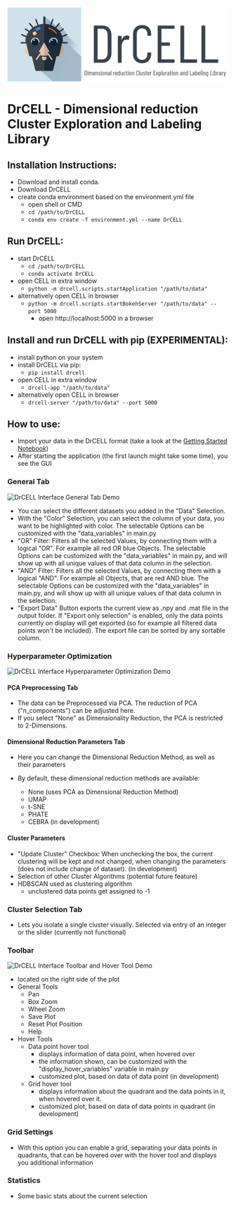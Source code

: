 # ![DrCELL Banner](drcell/resources/banner.png)

# DrCELL - Dimensional reduction Cluster Exploration and Labeling Library

## Installation Instructions:

- Download and install conda.
- Download DrCELL
- create conda environment based on the environment.yml file
    - open shell or CMD
    - `cd /path/to/DrCELL`
    - `conda env create -f environment.yml --name DrCELL`

## Run DrCELL:

- start DrCELL
    - `cd /path/to/DrCELL`
    - `conda activate DrCELL`
- open CELL in extra window
    - `python -m drcell.scripts.startApplication "/path/to/data"`
- alternatively open CELL in browser
    - `python -m drcell.scripts.startBokehServer "/path/to/data" --port 5000`
        - open [](http://localhost:5000)http://localhost:5000 in a browser

## Install and run DrCELL with pip (EXPERIMENTAL):

- install python on your system
- install DrCELL via pip:
    -  `pip install drcell`
- open CELL in extra window
    - `drcell-app "/path/to/data"`
- alternatively open CELL in browser
    - `drcell-server "/path/to/data" --port 5000`


## How to use:
- Import your data in the DrCELL format (take a look at the [Getting Started Notebook](drcell/example/gettingStarted.ipynb))
- After starting the application (the first launch might take some time), you see the GUI

### General Tab

![DrCELL Interface General Tab Demo](misc/media/media1.gif)

- You can select the different datasets you added in the "Data" Selection.
- With the "Color" Selection, you can select the column of your data, you want to be highlighted with color. The
  selectable Options can be customized with the "data_variables" in main.py
- "OR" Filter: Filters all the selected Values, by connecting them with a logical "OR". For example all red OR blue
  Objects. The selectable Options can be customized with the "data_variables" in main.py, and will show up with all
  unique values of that data column in the selection.
- "AND" Filter: Filters all the selected Values, by connecting them with a logical "AND". For example all Objects, that
  are red AND blue. The selectable Options can be customized with the "data_variables" in main.py, and will show up with
  all unique values of that data column in the selection.
- "Export Data" Button exports the current view as .npy and .mat file in the output folder. If "Export only selection"
  is enabled, only the data points currently on display will get exported (so for example all filtered data points won't
  be included). The export file can be sorted by any sortable column.

### Hyperparameter Optimization

![DrCELL Interface Hyperparameter Optimization Demo](misc/media/media3.gif)

#### PCA Preprocessing Tab

- The data can be Preprocessed via PCA. The reduction of PCA ("n_components") can be adjusted here.
- If you select "None" as Dimensionality Reduction, the PCA is restricted to 2-Dimensions.

#### Dimensional Reduction Parameters Tab

- Here you can change the Dimensional Reduction Method, as well as their parameters
- By default, these dimensional reduction methods are available:

    - None (uses PCA as Dimensional Reduction Method)
    - UMAP
    - t-SNE
    - PHATE
    - CEBRA (in development)

#### Cluster Parameters

- "Update Cluster" Checkbox: When unchecking the box, the current clustering will be kept and not changed, when changing
  the parameters (does not include change of dataset). (in development)
- Selection of other Cluster Algorithms (potential future feature)
- HDBSCAN used as clustering algorithm
    - unclustered data points get assigned to -1

### Cluster Selection Tab

- Lets you isolate a single cluster visually. Selected via entry of an integer or the slider (currently not functional)

### Toolbar

![DrCELL Interface Toolbar and Hover Tool Demo](misc/media/media2.gif)

- located on the right side of the plot
- General Tools
    - Pan
    - Box Zoom
    - Wheel Zoom
    - Save Plot
    - Reset Plot Position
    - Help
- Hover Tools
    - Data point hover tool
        - displays information of data point, when hovered over
        - the information shown, can be customized with the "display_hover_variables" variable in main.py
        - customized plot, based on data of data point (in development)
    - Grid hover tool
        - displays information about the quadrant and the data points in it, when hovered over it.
        - customized plot, based on data of data points in quadrant (in development)

### Grid Settings

- With this option you can enable a grid, separating your data points in quadrants, that can be hovered over with the
  hover tool and displays you additional information

### Statistics

- Some basic stats about the current selection
